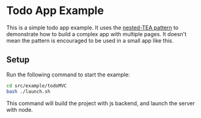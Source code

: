 # Todo App Example

This is a simple todo app example.
It uses the [nested-TEA pattern](https://sporto.github.io/elm-patterns/architecture/nested-tea.html) to demonstrate
how to build a complex app with multiple pages. It doesn't mean the pattern is encouraged to be used in a small app like this.

## Setup

Run the following command to start the example:

```bash
cd src/example/todoMVC
bash ./launch.sh
``` 

This command will build the project with js backend, and launch the server with node.



